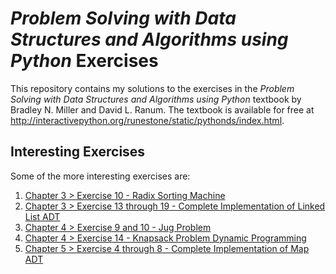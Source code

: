 # *Problem Solving with Data Structures and Algorithms using Python* Exercises
This repository contains my solutions to the exercises in the *Problem Solving with Data Structures and Algorithms using Python* textbook by Bradley N. Miller and David L. Ranum. The textbook is available for free at http://interactivepython.org/runestone/static/pythonds/index.html.

## Interesting Exercises
Some of the more interesting exercises are:
1. [Chapter 3 > Exercise 10 - Radix Sorting Machine](Chapter3/exercise10.py)
2. [Chapter 3 > Exercise 13 through 19 - Complete Implementation of Linked List ADT](Chapter3/exercise13To19.py)
3. [Chapter 4 > Exercise 9 and 10 - Jug Problem](Chapter4/exercise9+10.py)
4. [Chapter 4 > Exercise 14 - Knapsack Problem Dynamic Programming](Chapter4/exercise14.py)
5. [Chapter 5 > Exercise 4 through 8 - Complete Implementation of Map ADT](Chapter5/exercise45678.py)
